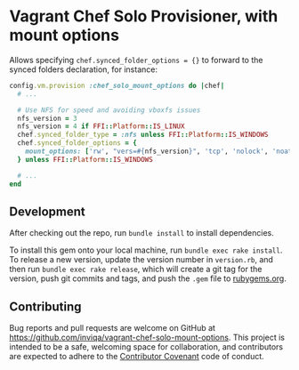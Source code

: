 # Vagrant Chef Solo Provisioner, with mount options

Allows specifying `chef.synced_folder_options = {}` to forward to the synced folders declaration, for instance:

```ruby
config.vm.provision :chef_solo_mount_options do |chef|
  # ...

  # Use NFS for speed and avoiding vboxfs issues
  nfs_version = 3
  nfs_version = 4 if FFI::Platform::IS_LINUX
  chef.synced_folder_type = :nfs unless FFI::Platform::IS_WINDOWS
  chef.synced_folder_options = {
    mount_options: ['rw', "vers=#{nfs_version}", 'tcp', 'nolock', 'noatime', 'actimeo=1']
  } unless FFI::Platform::IS_WINDOWS

  # ...
end
```

## Development

After checking out the repo, run `bundle install` to install dependencies.

To install this gem onto your local machine, run `bundle exec rake install`. To release a new version, update the version number in `version.rb`, and then run `bundle exec rake release`, which will create a git tag for the version, push git commits and tags, and push the `.gem` file to [rubygems.org](https://rubygems.org).

## Contributing

Bug reports and pull requests are welcome on GitHub at https://github.com/inviqa/vagrant-chef-solo-mount-options. This project is intended to be a safe, welcoming space for collaboration, and contributors are expected to adhere to the [Contributor Covenant](http://contributor-covenant.org) code of conduct.

